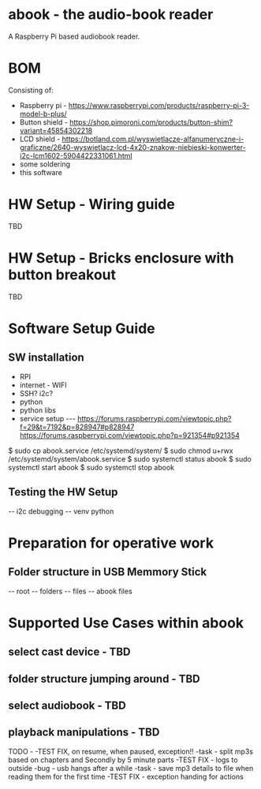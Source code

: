 # abook - the audio-book reader
A Raspberry Pi based audiobook reader.

# BOM
Consisting of:
- Raspberry pi - https://www.raspberrypi.com/products/raspberry-pi-3-model-b-plus/
- Button shield - https://shop.pimoroni.com/products/button-shim?variant=45854302218
- LCD shield - https://botland.com.pl/wyswietlacze-alfanumeryczne-i-graficzne/2640-wyswietlacz-lcd-4x20-znakow-niebieski-konwerter-i2c-lcm1602-5904422331061.html
- some soldering
- this software

# HW Setup - Wiring guide

TBD

# HW Setup - Bricks enclosure with button breakout

TBD

# Software Setup Guide

## SW installation

- RPI
- internet - WIFI
- SSH? i2c?
- python
- python libs
- service setup --- https://forums.raspberrypi.com/viewtopic.php?f=29&t=7192&p=828947#p828947
https://forums.raspberrypi.com/viewtopic.php?p=921354#p921354

$ sudo cp   abook.service  /etc/systemd/system/
$ sudo chmod u+rwx /etc/systemd/system/abook.service
$ sudo systemctl status abook
$ sudo systemctl start abook
$ sudo systemctl stop abook


## Testing the HW Setup

-- i2c debugging
-- venv python

# Preparation for operative work

## Folder structure in USB Memmory Stick

-- root
-- folders
-- files
-- abook files

# Supported Use Cases within abook

## select cast device - TBD
## folder structure jumping around - TBD
## select audiobook - TBD
## playback manipulations - TBD

TODO - 
-TEST FIX, on resume, when paused, exception!!
-task - split mp3s based on chapters and Secondly by 5 minute parts
-TEST FIX - logs to outside 
-bug - usb hangs after a while
-task - save mp3 details to file when reading them for the first time
-TEST FIX - exception handing for actions 

